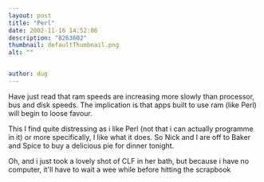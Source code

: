 ```yaml
---
layout: post
title: "Perl"
date: 2002-11-16 14:52:06
description: "8263602"
thumbnail: defaultThumbnail.png
alt: ""


author: dug
---
```


<p>Have just read that ram speeds are increasing more slowly than processor, bus and disk speeds. The implication is that apps built to use ram (like Perl) will begin to loose favour.</p>

<p>This I find quite distressing as i like Perl (not that i can actually programme in it) or more specifically, I like what it does. So Nick and I are off to Baker and Spice to buy a delicious pie for dinner tonight.</p>

<p>Oh, and i just took a lovely shot of <span class="caps">CLF </span>in her bath, but because i have no computer, it'll have to wait a wee while before hitting the scrapbook</p>
